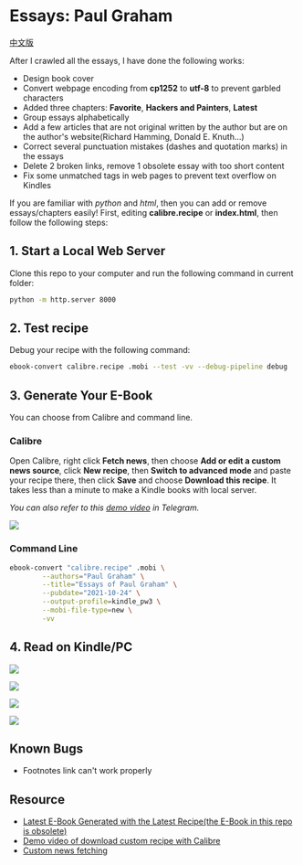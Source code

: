 # Essays: Paul Graham

[中文版](Readme-CN.md)

After I crawled all the essays, I have done the following works:

 - Design book cover
 - Convert webpage encoding from **cp1252** to **utf-8** to prevent garbled characters
 - Added three chapters: **Favorite**, **Hackers and Painters**, **Latest**
 - Group essays alphabetically
 - Add a few articles that are not original written by the author but are on the author's website(Richard Hamming, Donald E. Knuth...)
 - Correct several punctuation mistakes (dashes and quotation marks) in the essays
 - Delete 2 broken links, remove 1 obsolete essay with too short content
 - Fix some unmatched tags in web pages to prevent text overflow on Kindles

If you are familiar with *python* and *html*, then you can add or remove essays/chapters easily! First, editing **calibre.recipe** or **index.html**, then follow the following steps:

## 1. Start a Local Web Server

Clone this repo to your computer and run the following command in current folder: 

```sh
python -m http.server 8000
```

## 2. Test recipe

Debug your recipe with the following command:

```sh
ebook-convert calibre.recipe .mobi --test -vv --debug-pipeline debug
```

## 3. Generate Your E-Book

You can choose from Calibre and command line.

### Calibre

Open Calibre, right click **Fetch news**, then choose **Add or edit a custom news source**, click **New recipe**, then **Switch to advanced mode** and paste your recipe there, then click **Save** and choose **Download this recipe**. It takes less than a minute to make a Kindle books with local server.

*You can also refer to this [demo video](https://t.me/master_thyself/293) in Telegram.*

![](images/speed.jpg)

### Command Line

```sh
ebook-convert "calibre.recipe" .mobi \
        --authors="Paul Graham" \
        --title="Essays of Paul Graham" \
        --pubdate="2021-10-24" \
        --output-profile=kindle_pw3 \
        --mobi-file-type=new \
        -vv
```

## 4. Read on Kindle/PC

![](images/screanshot_1.png)

![](images/screanshot_2.png)

![](images/screenshot_3.jpg)

![](images/unlearn.jpg)

## Known Bugs

 - Footnotes link can't work properly

## Resource

 - [Latest E-Book Generated with the Latest Recipe(the E-Book in this repo is obsolete)](https://t.me/master_thyself/285)
 - [Demo video of download custom recipe with Calibre](https://t.me/master_thyself/293)
 - [Custom news fetching](https://blog.calibre-ebook.com/custom-news-fetching/)

